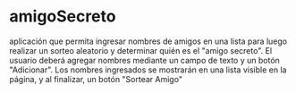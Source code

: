 # amigoSecreto
aplicación que permita ingresar nombres de amigos en una lista para luego realizar un sorteo aleatorio y determinar quién es el "amigo secreto".  El usuario deberá agregar nombres mediante un campo de texto y un botón "Adicionar". Los nombres ingresados se mostrarán en una lista visible en la página, y al finalizar, un botón "Sortear Amigo"
